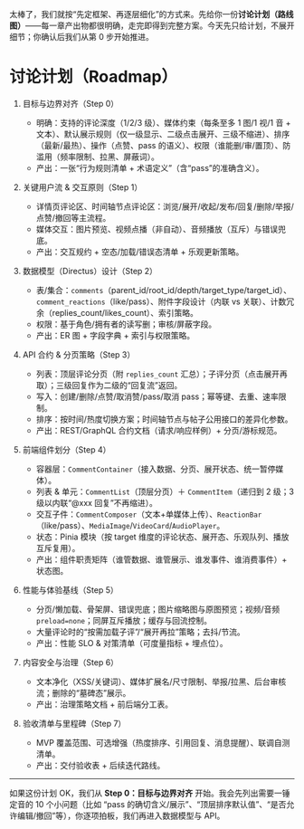 太棒了，我们就按“先定框架、再逐层细化”的方式来。先给你一份**讨论计划（路线图）**——每一章产出物都很明确，走完即得到完整方案。今天先只给计划，不展开细节；你确认后我们从第 0 步开始推进。

# 讨论计划（Roadmap）

1. 目标与边界对齐（Step 0）

   * 明确：支持的评论深度（1/2/3 级）、媒体约束（每条至多 1 图/1 视/1 音 + 文本）、默认展示规则（仅一级显示、二级点击展开、三级不缩进）、排序（最新/最热）、操作（点赞、pass 的语义）、权限（谁能删/审/置顶）、防滥用（频率限制、拉黑、屏蔽词）。
   * 产出：一张“行为规则清单 + 术语定义”（含“pass”的准确含义）。

2. 关键用户流 & 交互原则（Step 1）

   * 详情页评论区、时间轴节点评论区：浏览/展开/收起/发布/回复/删除/举报/点赞/撤回等主流程。
   * 媒体交互：图片预览、视频点播（非自动）、音频播放（互斥）与错误兜底。
   * 产出：交互规约 + 空态/加载/错误态清单 + 乐观更新策略。

3. 数据模型（Directus）设计（Step 2）

   * 表/集合：`comments`（parent\_id/root\_id/depth/target\_type/target\_id）、`comment_reactions`（like/pass）、附件字段设计（内联 vs 关联）、计数冗余（replies\_count/likes\_count）、索引策略。
   * 权限：基于角色/拥有者的读写删；审核/屏蔽字段。
   * 产出：ER 图 + 字段字典 + 索引与权限策略。

4. API 合约 & 分页策略（Step 3）

   * 列表：顶层评论分页（附 `replies_count` 汇总）；子评分页（点击展开再取）；三级回复作为二级的“回复流”返回。
   * 写入：创建/删除/点赞/取消赞/pass/取消 pass；幂等键、去重、速率限制。
   * 排序：按时间/热度切换方案；时间轴节点与帖子公用接口的差异化参数。
   * 产出：REST/GraphQL 合约文档（请求/响应样例）+ 分页/游标规范。

5. 前端组件划分（Step 4）

   * 容器层：`CommentContainer`（接入数据、分页、展开状态、统一暂停媒体）。
   * 列表 & 单元：`CommentList`（顶层分页）＋ `CommentItem`（递归到 2 级；3 级以内联“@xxx 回复”不再缩进）。
   * 交互子件：`CommentComposer`（文本+单媒体上传）、`ReactionBar`（like/pass）、`MediaImage`/`VideoCard`/`AudioPlayer`。
   * 状态：Pinia 模块（按 target 维度的评论状态、展开态、乐观队列、播放互斥复用）。
   * 产出：组件职责矩阵（谁管数据、谁管展示、谁发事件、谁消费事件）+ 状态图。

6. 性能与体验基线（Step 5）

   * 分页/懒加载、骨架屏、错误兜底；图片缩略图与原图预览；视频/音频 `preload=none`；同屏互斥播放；缓存与回流控制。
   * 大量评论时的“按需加载子评”/“展开再拉”策略；去抖/节流。
   * 产出：性能 SLO & 对策清单（可度量指标 + 埋点位）。

7. 内容安全与治理（Step 6）

   * 文本净化（XSS/关键词）、媒体扩展名/尺寸限制、举报/拉黑、后台审核流；删除的“墓碑态”展示。
   * 产出：治理策略文档 + 前后端分工表。

8. 验收清单与里程碑（Step 7）

   * MVP 覆盖范围、可选增强（热度排序、引用回复、消息提醒）、联调自测清单。
   * 产出：交付验收表 + 后续迭代路线。

---

如果这份计划 OK，我们从 **Step 0：目标与边界对齐** 开始。我会先列出需要一锤定音的 10 个小问题（比如 “pass 的确切含义/展示”、“顶层排序默认值”、“是否允许编辑/撤回”等），你逐项拍板，我们再进入数据模型与 API。

